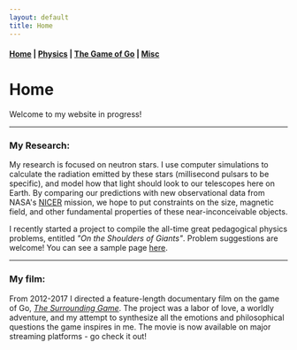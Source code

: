 ```yaml
---
layout: default
title: Home
---
```


#### [Home](index.md) | [Physics](physics.md) | [The Game of Go](go.md) | [Misc](misc.md)

# Home

Welcome to my website in progress! 

---

### My Research:

My research is focused on neutron stars. I use computer simulations to calculate the radiation emitted by these stars 
(millisecond pulsars to be specific), and model how that light should look to our telescopes here on Earth. 
By comparing our predictions with new observational data from NASA's [NICER](https://www.nasa.gov/nicer) mission, we hope to put constraints on the size, magnetic field, and other fundamental properties of these near-inconceivable objects. 

I recently started a project to compile the all-time great pedagogical physics problems, entitled *"On the Shoulders of Giants"*. Problem suggestions are welcome! You can see a sample page [here](https://github.com/WSLockhart/Physics/blob/master/TimelessProblems_sample.pdf).

<!--
![pulsar](/images/pulsar.jpg)
<img src="https://github.com/WSLockhart/home/blob/master/images/pulsar.jpg" alt="drawing" width="500px"/>
-->

---

### My film:

From 2012-2017 I directed a feature-length documentary film on the game of Go, [*The Surrounding Game*](https://www.surroundinggamemovie.com/). The project was a labor of love, a worldly adventure, and my attempt to synthesize all the emotions and philosophical questions the game inspires in me. The movie is now available on major streaming platforms - go check it out! 

<!--
![tsg](/images/TSG.png)
-->
